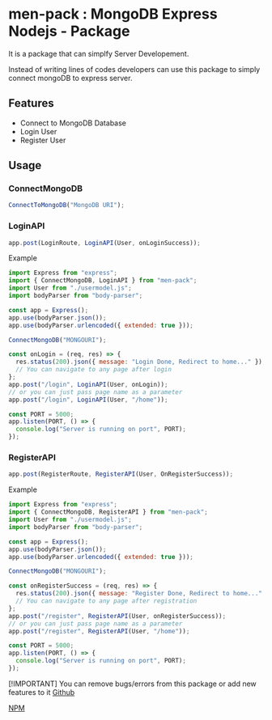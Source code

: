 # men-pack : MongoDB Express Nodejs - Package

It is a package that can simplfy Server Developement.

Instead of writing lines of codes developers can use this package to simply connect mongoDB to express server.

## Features

- Connect to MongoDB Database
- Login User
- Register User

## Usage

### ConnectMongoDB

```js
ConnectToMongoDB("MongoDB URI");
```

### LoginAPI

```js
app.post(LoginRoute, LoginAPI(User, onLoginSuccess));
```

Example

```js
import Express from "express";
import { ConnectMongoDB, LoginAPI } from "men-pack";
import User from "./usermodel.js";
import bodyParser from "body-parser";

const app = Express();
app.use(bodyParser.json());
app.use(bodyParser.urlencoded({ extended: true }));

ConnectMongoDB("MONGOURI");

const onLogin = (req, res) => {
  res.status(200).json({ message: "Login Done, Redirect to home..." });
  // You can navigate to any page after login
};
app.post("/login", LoginAPI(User, onLogin));
// or you can just pass page name as a parameter
app.post("/login", LoginAPI(User, "/home"));

const PORT = 5000;
app.listen(PORT, () => {
  console.log("Server is running on port", PORT);
});
```

### RegisterAPI

```js
app.post(RegisterRoute, RegisterAPI(User, OnRegisterSuccess));
```

Example

```js
import Express from "express";
import { ConnectMongoDB, RegisterAPI } from "men-pack";
import User from "./usermodel.js";
import bodyParser from "body-parser";

const app = Express();
app.use(bodyParser.json());
app.use(bodyParser.urlencoded({ extended: true }));

ConnectMongoDB("MONGOURI");

const onRegisterSuccess = (req, res) => {
  res.status(200).json({ message: "Register Done, Redirect to home..." });
  // You can navigate to any page after registration
};
app.post("/register", RegisterAPI(User, onRegisterSuccess));
// or you can just pass page name as a parameter
app.post("/register", RegisterAPI(User, "/home"));

const PORT = 5000;
app.listen(PORT, () => {
  console.log("Server is running on port", PORT);
});
```

[!IMPORTANT]
You can remove bugs/errors from this package or add new features to it
[ Github ](https://github.com/dhiraj2105/men-pack)

[ NPM ](https://www.npmjs.com/package/men-pack)
